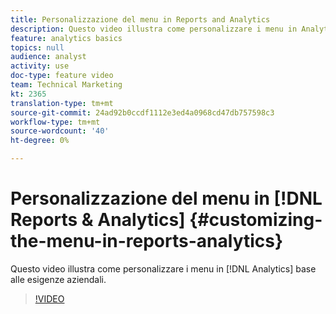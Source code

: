 ```yaml
---
title: Personalizzazione del menu in Reports and Analytics
description: Questo video illustra come personalizzare i menu in Analytics per la vostra azienda.
feature: analytics basics
topics: null
audience: analyst
activity: use
doc-type: feature video
team: Technical Marketing
kt: 2365
translation-type: tm+mt
source-git-commit: 24ad92b0ccdf1112e3ed4a0968cd47db757598c3
workflow-type: tm+mt
source-wordcount: '40'
ht-degree: 0%

---
```



# Personalizzazione del menu in [!DNL Reports & Analytics] {#customizing-the-menu-in-reports-analytics}

Questo video illustra come personalizzare i menu in [!DNL Analytics] base alle esigenze aziendali.

>[!VIDEO](https://video.tv.adobe.com/v/25457/?quality=12)

